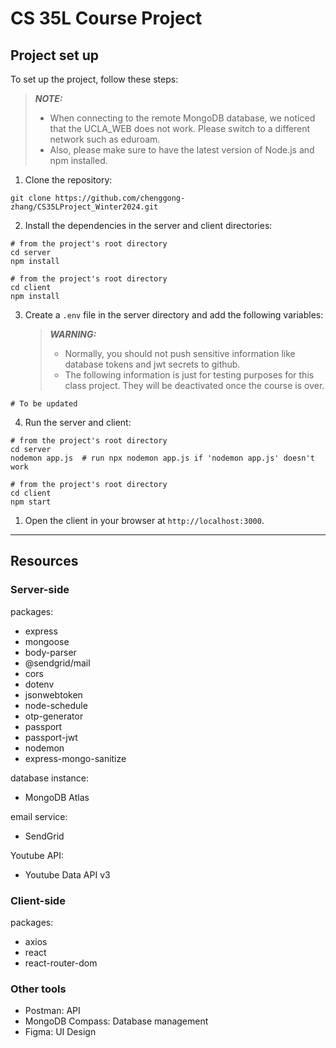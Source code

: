 # CS 35L Course Project

## Project set up
To set up the project, follow these steps:
> **_NOTE:_**  
> - When connecting to the remote MongoDB database, we noticed that the UCLA_WEB does not work. Please switch to a different network such as eduroam. 
> - Also, please make sure to have the latest version of Node.js and npm installed.

1. Clone the repository:

```
git clone https://github.com/chenggong-zhang/CS35LProject_Winter2024.git
```

2. Install the dependencies in the server and client directories:

```
# from the project's root directory
cd server
npm install

# from the project's root directory
cd client
npm install
```

3. Create a `.env` file in the server directory and add the following variables:
   > **_WARNING:_**  
   > - Normally, you should not push sensitive information like database tokens and jwt secrets to github. 
   > - The following information is just for testing purposes for this class project. They will be deactivated once the course is over.

```
# To be updated
```

4. Run the server and client:

```
# from the project's root directory
cd server
nodemon app.js  # run npx nodemon app.js if 'nodemon app.js' doesn't work

# from the project's root directory
cd client
npm start
```

1. Open the client in your browser at `http://localhost:3000`. 


---
## Resources

### Server-side
packages:
- express
- mongoose
- body-parser
- @sendgrid/mail
- cors
- dotenv
- jsonwebtoken
- node-schedule
- otp-generator
- passport
- passport-jwt
- nodemon
- express-mongo-sanitize

database instance:
- MongoDB Atlas

email service:
- SendGrid

Youtube API:
- Youtube Data API v3

### Client-side
packages:
- axios
- react
- react-router-dom

### Other tools
- Postman: API
- MongoDB Compass: Database management
- Figma: UI Design